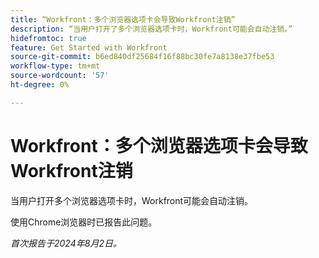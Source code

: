 ```yaml
---
title: “Workfront：多个浏览器选项卡会导致Workfront注销”
description: “当用户打开了多个浏览器选项卡时，Workfront可能会自动注销。”
hidefromtoc: true
feature: Get Started with Workfront
source-git-commit: b6ed840df25684f16f88bc30fe7a8138e37fbe53
workflow-type: tm+mt
source-wordcount: '57'
ht-degree: 0%

---
```



# Workfront：多个浏览器选项卡会导致Workfront注销

当用户打开多个浏览器选项卡时，Workfront可能会自动注销。

使用Chrome浏览器时已报告此问题。

_首次报告于2024年8月2日。_
